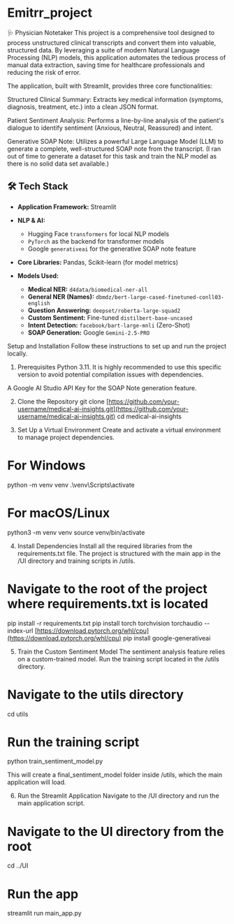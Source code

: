 # Emitrr_project
🩺 Physician Notetaker
This project is a comprehensive tool designed to process unstructured clinical transcripts and convert them into valuable, structured data. By leveraging a suite of modern Natural Language Processing (NLP) models, this application automates the tedious process of manual data extraction, saving time for healthcare professionals and reducing the risk of error.

The application, built with Streamlit, provides three core functionalities:

Structured Clinical Summary: Extracts key medical information (symptoms, diagnosis, treatment, etc.) into a clean JSON format.

Patient Sentiment Analysis: Performs a line-by-line analysis of the patient's dialogue to identify sentiment (Anxious, Neutral, Reassured) and intent.

Generative SOAP Note: Utilizes a powerful Large Language Model (LLM) to generate a complete, well-structured SOAP note from the transcript.
(I ran out of time to generate a dataset for this task and train the NLP model as there is no solid data set available.)

## 🛠 Tech Stack

- **Application Framework:** Streamlit  

- **NLP & AI:**  
  - Hugging Face `transformers` for local NLP models  
  - `PyTorch` as the backend for transformer models  
  - Google `generativeai` for the generative SOAP note feature  

- **Core Libraries:** Pandas, Scikit-learn (for model metrics)  

- **Models Used:**  
  - **Medical NER:** `d4data/biomedical-ner-all`  
  - **General NER (Names):** `dbmdz/bert-large-cased-finetuned-conll03-english`  
  - **Question Answering:** `deepset/roberta-large-squad2`  
  - **Custom Sentiment:** Fine-tuned `distilbert-base-uncased`  
  - **Intent Detection:** `facebook/bart-large-mnli` (Zero-Shot)  
  - **SOAP Generation:** Google `Gemini-2.5-PRO`

Setup and Installation
Follow these instructions to set up and run the project locally.

1. Prerequisites
Python 3.11. It is highly recommended to use this specific version to avoid potential compilation issues with dependencies.

A Google AI Studio API Key for the SOAP Note generation feature.

2. Clone the Repository
git clone [https://github.com/your-username/medical-ai-insights.git](https://github.com/your-username/medical-ai-insights.git)
cd medical-ai-insights

3. Set Up a Virtual Environment
Create and activate a virtual environment to manage project dependencies.

# For Windows
python -m venv venv
.\venv\Scripts\activate

# For macOS/Linux
python3 -m venv venv
source venv/bin/activate

4. Install Dependencies
Install all the required libraries from the requirements.txt file. The project is structured with the main app in the /UI directory and training scripts in /utils.

# Navigate to the root of the project where requirements.txt is located
pip install -r requirements.txt
pip install torch torchvision torchaudio --index-url [https://download.pytorch.org/whl/cpu](https://download.pytorch.org/whl/cpu)
pip install google-generativeai

5. Train the Custom Sentiment Model
The sentiment analysis feature relies on a custom-trained model. Run the training script located in the /utils directory.

# Navigate to the utils directory
cd utils

# Run the training script
python train_sentiment_model.py

This will create a final_sentiment_model folder inside /utils, which the main application will load.

6. Run the Streamlit Application
Navigate to the /UI directory and run the main application script.

# Navigate to the UI directory from the root
cd ../UI

# Run the app
streamlit run main_app.py
